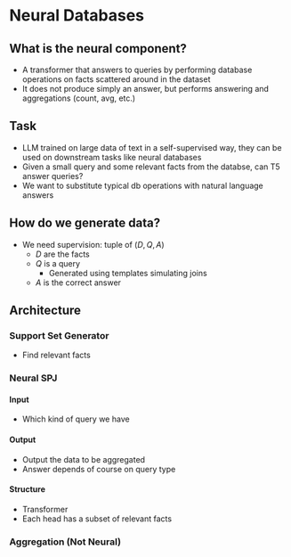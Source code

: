 # Neural Databases

## What is the neural component?
- A transformer that answers to queries by performing database operations on facts scattered around in the dataset
- It does not produce simply an answer, but performs answering and aggregations (count, avg, etc.)

## Task
- LLM trained on large data of text in a self-supervised way, they can be used on downstream tasks like neural databases
- Given a small query and some relevant facts from the databse, can T5 answer queries?
- We want to substitute typical db operations with natural language answers

## How do we generate data?
- We need supervision: tuple of $(D, Q, A)$
  - $D$ are the facts
  - $Q$ is a query
    - Generated using templates simulating joins
  - $A$ is the correct answer

## Architecture
### Support Set Generator
- Find relevant facts
### Neural SPJ
#### Input
- Which kind of query we have
#### Output
- Output the data to be aggregated
- Answer depends of course on query type
#### Structure
- Transformer
- Each head has a subset of relevant facts
### Aggregation (Not Neural)
